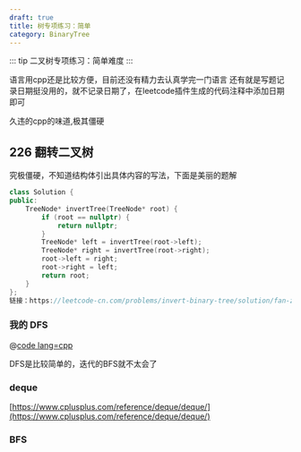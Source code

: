 ```yaml
---
draft: true
title: 树专项练习：简单
category: BinaryTree
---
```


::: tip
二叉树专项练习：简单难度
::: 

<!-- more -->

语言用cpp还是比较方便，目前还没有精力去认真学完一门语言
还有就是写题记录日期挺没用的，就不记录日期了，在leetcode插件生成的代码注释中添加日期即可

久违的cpp的味道,极其僵硬

## 226 翻转二叉树

究极僵硬，不知道结构体引出具体内容的写法，下面是美丽的题解

``` cpp
class Solution {
public: 
    TreeNode* invertTree(TreeNode* root) {
        if (root == nullptr) {
            return nullptr;
        }
        TreeNode* left = invertTree(root->left);
        TreeNode* right = invertTree(root->right);
        root->left = right;
        root->right = left;
        return root;
    }
};
链接：https://leetcode-cn.com/problems/invert-binary-tree/solution/fan-zhuan-er-cha-shu-by-leetcode-solution/
```

### 我的 DFS 

@[code lang=cpp](@/code/leetcode/226.翻转二叉树.cpp/)

<!-- 
``` cpp
class Solution {
   public:
    TreeNode* invertTree(TreeNode* root) {
        if (root == nullptr) {
            return nullptr;
        }
        swap(root->left, root->right);
        invertTree(root->left);
        invertTree(root->right);
        return root;
    }
};
``` -->

DFS是比较简单的，迭代的BFS就不太会了

### deque

[https://www.cplusplus.com/reference/deque/deque/](https://www.cplusplus.com/reference/deque/deque/)

### BFS 


``` cpp

```


